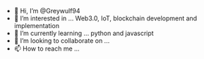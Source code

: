 - 👋 Hi, I’m @Greywulf94
- 👀 I’m interested in ... Web3.0, IoT, blockchain development and implementation
- 🌱 I’m currently learning ... python and javascript
- 💞️ I’m looking to collaborate on ...
- 📫 How to reach me ... 

<!---
Greywulf94/Greywulf94 is a ✨ special ✨ repository because its `README.md` (this file) appears on your GitHub profile.
You can click the Preview link to take a look at your changes.
--->
